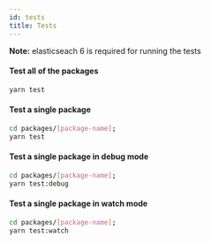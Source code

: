 ```yaml
---
id: tests
title: Tests
---
```


**Note:** elasticseach 6 is required for running the tests

#### Test all of the packages

```sh
yarn test
```

#### Test a single package

```sh
cd packages/[package-name];
yarn test
```

#### Test a single package in debug mode

```sh
cd packages/[package-name];
yarn test:debug
```

#### Test a single package in watch mode

```sh
cd packages/[package-name];
yarn test:watch
```
